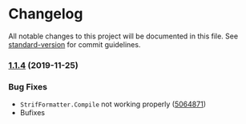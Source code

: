# Changelog

All notable changes to this project will be documented in this file. See [standard-version](https://github.com/conventional-changelog/standard-version) for commit guidelines.

### [1.1.4](https://github.com/nombrekeff/strif/compare/v1.1.3...v1.1.4) (2019-11-25)


### Bug Fixes
* `StrifFormatter.Compile` not working properly ([5064871](https://github.com/nombrekeff/strif/commit/506487120a8428d1b59ff61192db57aae36866df))
* Bufixes